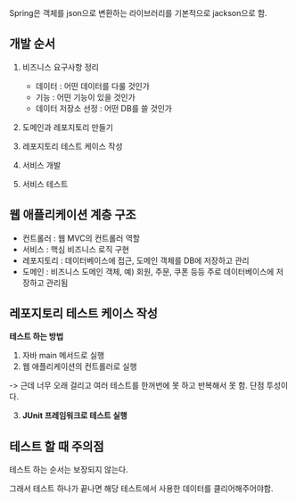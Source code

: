 Spring은 객체를 json으로 변환하는 라이브러리를 기본적으로 jackson으로 함.

## 개발 순서

1. 비즈니스 요구사항 정리

    - 데이터 : 어떤 데이터를 다룰 것인가
    - 기능 : 어떤 기능이 있을 것인가
    - 데이터 저장소 선정 : 어떤 DB를 쓸 것인가

2. 도메인과 레포지토리 만들기
3. 레포지토리 테스트 케이스 작성
4. 서비스 개발
5. 서비스 테스트

## 웹 애플리케이션 계층 구조

- 컨트롤러 : 웹 MVC의 컨트롤러 역할
- 서비스 : 핵심 비즈니스 로직 구현
- 레포지토리 : 데이터베이스에 접근, 도메인 객체를 DB에 저장하고 관리
- 도메인 : 비즈니스 도메인 객체, 예) 회원, 주문, 쿠폰 등등 주로 데이터베이스에 저장하고 관리됨

## 레포지토리 테스트 케이스 작성

**테스트 하는 방법**

1. 자바 main 메서드로 실행
2. 웹 애플리케이션의 컨트롤러로 실행

-> 근데 너무 오래 걸리고 여러 테스트를 한꺼번에 못 하고 반복해서 못 함. 단점 투성이다.

3. **JUnit 프레임워크로 테스트 실행**

## 테스트 할 때 주의점

테스트 하는 순서는 보장되지 않는다.

그래서 테스트 하나가 끝나면 해당 테스트에서 사용한 데이터를 클리어해주어야함.

